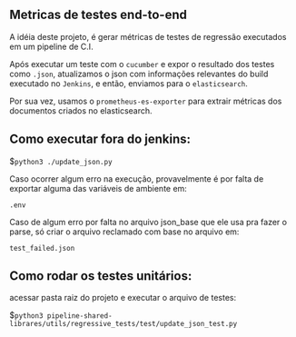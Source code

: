 ## Metricas de testes end-to-end

A idéia deste projeto, é gerar métricas de testes de regressão executados em um pipeline de C.I.

Após executar um teste com o `cucumber` e expor o resultado dos testes como `.json`, atualizamos o json com informações relevantes do build executado no `Jenkins`, e então, enviamos para o `elasticsearch`.

Por sua vez, usamos o `prometheus-es-exporter` para extrair métricas dos documentos criados no elasticsearch.

## Como executar fora do jenkins:

$`python3 ./update_json.py`


Caso ocorrer algum erro na execução, provavelmente é por falta de exportar alguma das variáveis de ambiente em:

`.env`

Caso de algum erro por falta no arquivo json_base que ele usa pra fazer o parse, só criar o arquivo reclamado com base no arquivo em:

`test_failed.json`

## Como rodar os testes unitários:

acessar pasta raiz do projeto e executar o arquivo de testes:

$`python3 pipeline-shared-librares/utils/regressive_tests/test/update_json_test.py`

